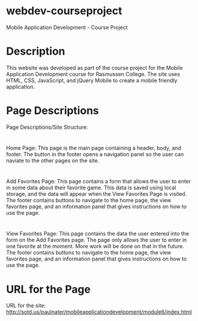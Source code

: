 # webdev-courseproject

Mobile Application Development - Course Project

# Description

This website was developed as part of the course project for the Mobile Application Development course for Rasmussen College. The site uses HTML, CSS, JavaScript, and jQuery Mobile to create a mobile friendly application.

# Page Descriptions

Page Descriptions/Site Structure:

#

  Home Page: This page is the main page containing a header, body, and footer. The button in the footer opens a navigation panel so the user can naviate to the other pages on the site.
  
#

  Add Favorites Page: This page contains a form that allows the user to enter in some data about their favorite game. This data is saved using local storage, and the data will appear when the View Favorites Page is visited. The footer contains buttons to navigate to the home page, the view favorites page, and an information panel that gives instructions on how to use the page.
  
#

  View Favorites Page: This page contains the data the user entered into the form on the Add Favorites page. The page only allows the user to enter in one favorite at the moment. More work will be done on that in the future. The footer contains buttons to navigate to the home page, the view favorites page, and an information panel that gives instructions on how to use the page.
  
# URL for the Page

URL for the site: http://sotd.us/paulnater/mobileapplicationdevelopment/module6/index.html

